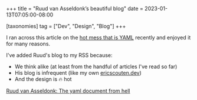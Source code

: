 +++
title = "Ruud van Asseldonk’s beautiful blog"
date = 2023-01-13T07:05:00-08:00

[taxonomies]
tag = ["Dev", "Design", "Blog"]
+++

I ran across this article on the [hot mess that is YAML]((https://ruudvanasseldonk.com/2023/01/11/the-yaml-document-from-hell)) recently and enjoyed it for many reasons.

<!-- more -->

I've added Ruud's blog to my RSS because:

* We think alike (at least from the handful of articles I've read so far)
* His blog is infrequent (like my own [ericscouten.dev](https://ericscouten.dev))
* And the design is 🔥 hot

[Ruud van Asseldonk: The yaml document from hell](https://ruudvanasseldonk.com/2023/01/11/the-yaml-document-from-hell)
